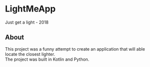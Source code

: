 # LightMeApp
Just get a light - 2018

## About
This project was a funny attempt to create an application that will able locate the closest lighter.<br />
The project was built in Kotlin and Python.
